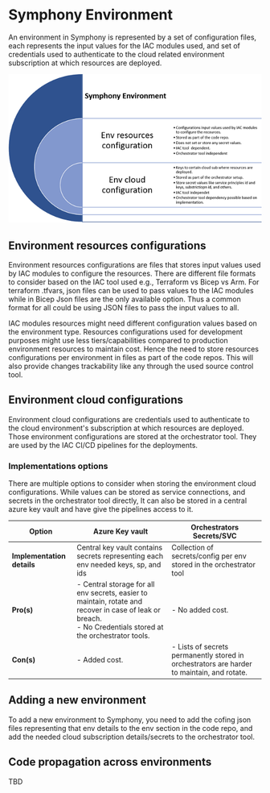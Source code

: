 # Symphony Environment

An environment in Symphony is represented by a set of configuration files, each represents the input values for the IAC modules used, and set of credentials used to authenticate to the cloud related environment subscription at which resources are deployed.

![Workflow steps](./images/environment.PNG)

## Environment resources configurations

Environment resources configurations are files that stores input values used by IAC modules to configure the resources. There are different file formats to consider based on the IAC tool used e.g., Terraform vs Bicep vs Arm. For terraform .tfvars, json files can be used to pass values to the IAC modules while in Bicep Json files are the only available option. Thus a common format for all could be using JSON files to pass the input values to all.

IAC modules resources might need different configuration values based on the environment type. Resources configurations used for development purposes might use less tiers/capabilities compared to production environment resources to maintain cost. Hence the need to store resources configurations per environment in files as part of the code repos. This will also provide changes trackability like any through the used source control tool.

## Environment cloud configurations

Environment cloud configurations are credentials used to authenticate to the cloud environment's subscription at which resources are deployed. Those environment configurations are stored at the orchestrator tool. They are used by the IAC CI/CD pipelines for the deployments.

### Implementations options

There are multiple options to consider when storing the environment cloud configurations. While values can be stored as service connections, and secrets in the orchestrator tool directly, It can also be stored in a central azure key vault and have give the pipelines access to it.

| **Option**                 | **Azure Key vault**                                                                                                                                            | **Orchestrators Secrets/SVC**                                                              |
|----------------------------|----------------------------------------------------------------------------------------------------------------------------------------------------------------|--------------------------------------------------------------------------------------------|
| **Implementation details** | Central key vault contains secrets representing each env needed keys, sp, and ids                                                                              | Collection of secrets/config per env stored in the orchestrator tool                       |
| **Pro(s)**                 | - Central storage for all env secrets, easier to maintain, rotate and recover in case of leak or breach.<br />- No Credentials stored at the orchestrator tools. | - No added cost.                                                                           |
| **Con(s)**                 | - Added cost.                                                                                                                                                  | - Lists of secrets permanently stored in orchestrators are harder to maintain, and rotate. |

## Adding a new environment

To add a new environment to Symphony, you need to add the cofing json files representing that env details to the env section in the code repo, and add the needed cloud subscription details/secrets to the orchestrator tool.

## Code propagation across environments

TBD

